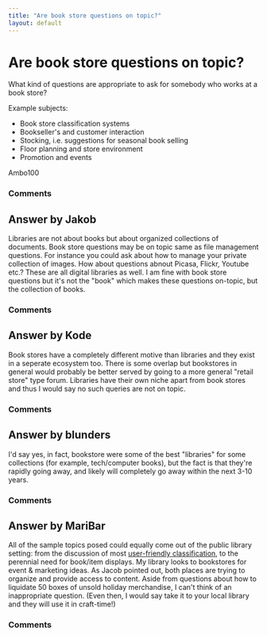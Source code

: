```yaml
---
title: "Are book store questions on topic?"
layout: default
---
```

Are book store questions on topic?
=====================
What kind of questions are appropriate to ask for somebody who works at
a book store?

Example subjects:

-   Book store classification systems
-   Bookseller's and customer interaction
-   Stocking, i.e. suggestions for seasonal book selling
-   Floor planning and store environment
-   Promotion and events


Ambo100

### Comments ###


Answer by Jakob
----------------
Libraries are not about books but about organized collections of
documents. Book store questions may be on topic same as file management
questions. For instance you could ask about how to manage your private
collection of images. How about questions abnout Picasa, Flickr, Youtube
etc.? These are all digital libraries as well. I am fine with book store
questions but it's not the "book" which makes these questions on-topic,
but the collection of books.

### Comments ###

Answer by Kode
----------------
Book stores have a completely different motive than libraries and they
exist in a seperate ecosystem too. There is some overlap but bookstores
in general would probably be better served by going to a more general
"retail store" type forum. Libraries have their own niche apart from
book stores and thus I would say no such queries are not on topic.

### Comments ###

Answer by blunders
----------------
I'd say yes, in fact, bookstore were some of the best "libraries" for
some collections (for example, tech/computer books), but the fact is
that they're rapidly going away, and likely will completely go away
within the next 3-10 years.

### Comments ###

Answer by MariBar
----------------
All of the sample topics posed could equally come out of the public
library setting: from the discussion of most [user-friendly
classification](http://www.libraryjournal.com/article/CA6698264.html),
to the perennial need for book/item displays. My library looks to
bookstores for event & marketing ideas. As Jacob pointed out, both
places are trying to organize and provide access to content. Aside from
questions about how to liquidate 50 boxes of unsold holiday merchandise,
I can't think of an inappropriate question. (Even then, I would say take
it to your local library and they will use it in craft-time!)

### Comments ###

